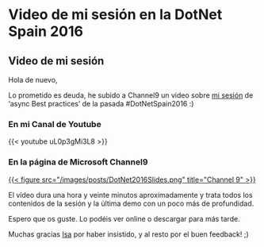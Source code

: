 # Video de mi sesión en la DotNet Spain 2016


## Video de mi sesión

Hola de nuevo,

Lo prometido es deuda, he subido a Channel9 un video sobre [mi sesión](/es/dotnet-spain-conference-2016/) de ‘async Best practices’ de la pasada #DotNetSpain2016 :)

### En mi Canal de Youtube

{{< youtube uL0p3gMi3L8 >}}

### En la página de Microsoft Channel9

[{{< figure src="/images/posts/DotNet2016Slides.png" title="Channel 9" >}}](https://channel9.msdn.com/Blogs/channel9spain/Async-best-practices-por-Llus-Franco)

El vídeo dura una hora y veinte minutos aproximadamente y trata todos los contenidos de la sesión y la última demo con un poco más de profundidad.

Espero que os guste. Lo podéis ver online o descargar para más tarde.

Muchas gracias [Isa](https://twitter.com/isabelcabezasm) por haber insistido, y al resto por el buen feedback! ;)
